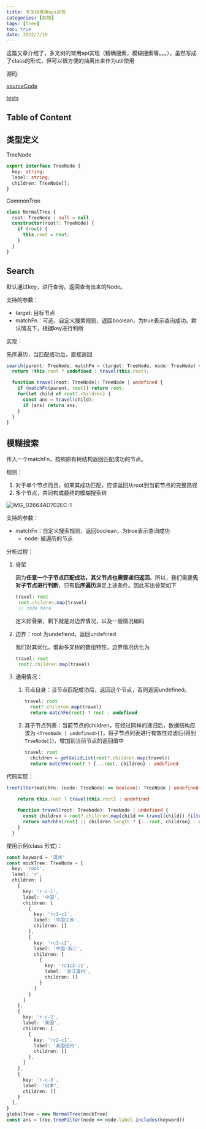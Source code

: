 ```yaml
---
title: 多叉树常用api实现
categories: [前端]
tags: [tree]
toc: true
date: 2022/7/19
---
```




这篇文章介绍了，多叉树的常用api实现（精确搜索，模糊搜索等。。。），虽然写成了class的形式，但可以很方便的抽离出来作为util使用

源码:

[sourceCode](https://github.com/shancw96/tech-basis/blob/master/dataStructure/normalTree/index.ts)

[tests](https://github.com/shancw96/tech-basis/blob/master/test/normalTree.test.ts)

<!-- more -->

## Table of Content



## 类型定义



TreeNode

```typescript
export interface TreeNode {
  key: string;
  label: string;
  children: TreeNode[];
}
```



CommonTree

```typescript
class NormalTree {
  root: TreeNode | null = null
  constructor(root?: TreeNode) {
    if (root) {
      this.root = root;
    }
  }
}
```



## Search

默认通过key，进行查询，返回查询出来的Node。

支持的参数：

+ target: 目标节点
+ matchFn：可选，自定义搜索规则，返回boolean，为true表示查询成功。默认情况下，根据key进行判断



实现：

先序遍历，当匹配成功后，直接返回

```typescript
search(parent: TreeNode, matchFn = (target: TreeNode, node: TreeNode) => target.key === node.key) {
  return !this.root ? undefined : travel(this.root);

  function travel(root: TreeNode): TreeNode | undefined {
    if (matchFn(parent, root)) return root;
    for(let child of root?.children) {
      const ans = travel(child);
      if (ans) return ans;
    }
  }
}
```





## 模糊搜索

传入一个matchFn，按照原有树结构返回匹配成功的节点。

规则：

1. 对于单个节点而且，如果其成功匹配，应该返回从root到当前节点的完整路径
2. 多个节点，共同构成最终的模糊搜索树

![IMG_D2664AD702EC-1](http://serial.limiaomiao.site:8089/public/uploads/IMG_D2664AD702EC-1.jpeg)

支持的参数：

+ matchFn：自定义搜索规则，返回boolean，为true表示查询成功
  + node: 被遍历的节点



分析过程：

1. 骨架

   因为**任意一个子节点匹配成功，其父节点也需要递归返回**。所以，我们需要**先对子节点进行判断**，只有**后序遍历**满足上述条件。因此写出骨架如下

   ```typescript
   travel: root
   	root.children.map(travel)
   	// code here
   ```

   定义好骨架，剩下就是对边界情况，以及一般情况编码

2. 边界：root 为undefiend，返回undefined

   我们对其优化，借助多叉树的数组特性，边界情况优化为

   ```typescript
   travel: root
   	root?.children.map(travel)
   ```

3. 通用情况：

   1. 节点自身：当节点匹配成功后，返回这个节点，否则返回undefined。

      ```typescript
      travel: root
      	root?.children.map(travel)
      	return matchFn(root) ? root : undefined
      ```

   2. 其子节点列表：当前节点的children，在经过同样的递归后，数据结构应该为 `<TreeNode | undefined>[]`，将子节点列表进行有效性过滤后(得到`TreeNode[]`)，增加到当前节点的返回值中

      ```typescript
      travel: root
      	children = getValidList(root?.children.map(travel))
      	return matchFn(root) ? {...root, children} : undefined
      ```



代码实现：

```typescript
treeFilter(matchFn: (node: TreeNode) => boolean): TreeNode | undefined {

    return this.root ? travel(this.root) : undefined
    
    function travel(root: TreeNode): TreeNode | undefined {
      const children = root?.children.map(child => travel(child)).filter(child => !!child) as TreeNode[];
      return matchFn(root) || children.length ? {...root, children} : undefined
    }
  }
```



使用示例(class 形式)：

```typescript
const keyword = '温州'
const mockTree: TreeNode = {
  key: 'root',
  label: 'r',
  children: [
    {
      key: 'r-c-1',
      label: '中国',
      children: [
        {
          key: 'rc1-c1',
          label: '中国江苏',
          children: []
        },
        {
          key: 'rc1-c2',
          label: '中国-浙江',
          children: [
            {
              key: 'rc1c2-c1',
              label: '浙江温州',
              children: []
            }
          ]
        }
      ]
    },
    {
      key: 'r-c-2',
      label: '美国',
      children: [
        {
          key: 'rc2-c1',
          label: '美国纽约',
          children: []
        },
      ]
    },
    {
      key: 'r-c-3',
      label: '日本',
      children: []
    }
  ],
}
globalTree = new NormalTree(mockTree)
const ans = tree.treeFilter(node => node.label.includes(keyword))
```

